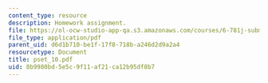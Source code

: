 ```yaml
---
content_type: resource
description: Homework assignment.
file: https://ol-ocw-studio-app-qa.s3.amazonaws.com/courses/6-781j-submicrometer-and-nanometer-technology-spring-2006/8b9980bd5e5c9f11af21ca12b95df8b7_pset_10.pdf
file_type: application/pdf
parent_uid: d6d1b710-be1f-17f8-718b-a246d2d9a2a4
resourcetype: Document
title: pset_10.pdf
uid: 8b9980bd-5e5c-9f11-af21-ca12b95df8b7
---
```

